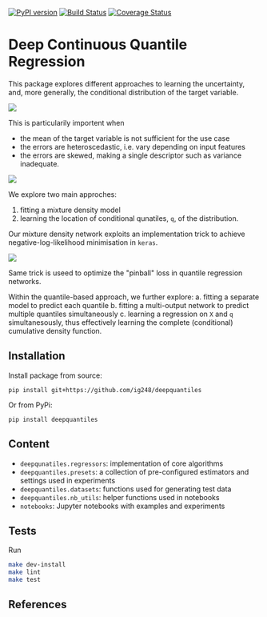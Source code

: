[![PyPI version](https://badge.fury.io/py/deepquantiles.svg)](https://badge.fury.io/py/deepquantiles)
[![Build Status](https://travis-ci.com/ig248/deepquantiles.svg?branch=master)](https://travis-ci.com/ig248/deepquantiles)
[![Coverage Status](https://codecov.io/gh/ig248/deepquantiles/branch/master/graph/badge.svg)](https://codecov.io/gh/ig248/deepquantiles)

# Deep Continuous Quantile Regression
This package explores different approaches to learning the uncertainty,
and, more generally, the conditional distribution of the target variable.

![](https://raw.githubusercontent.com/ig248/deepquantiles/master/README_pics/comparison_good_MDN_good_CDF.png)

This is particularily importent when

- the mean of the target variable is not sufficient for the use case
- the errors are heteroscedastic, i.e. vary depending on input features
- the errors are skewed, making a single descriptor such as variance inadequate.

![](https://raw.githubusercontent.com/ig248/deepquantiles/master/README_pics/comparison_skewed_samples.png)

We explore two main approches:
1. fitting a mixture density model
2. learning the location of conditional qunatiles, `q`, of the distribution.

Our mixture density network exploits an implementation trick to achieve negative-log-likelihood minimisation in `keras`.

![](https://raw.githubusercontent.com/ig248/deepquantiles/master/README_pics/mdn.png)

Same trick is useed to optimize the "pinball" loss in quantile regression networks.

Within the quantile-based approach, we further explore:
a. fitting a separate model to predict each quantile
b. fitting a multi-output network to predict multiple quantiles simultaneously
c. learning a regression on `X` and `q` simultanesously, thus effectively
learning the complete (conditional) cumulative density function.


## Installation
Install package from source:

```
pip install git+https://github.com/ig248/deepquantiles
```

Or from PyPi:

```
pip install deepquantiles
```

## Content
- `deepqunatiles.regressors`: implementation of core algorithms
- `deepquantiles.presets`: a collection of pre-configured estimators and settings used in experiments
- `deepquantiles.datasets`: functions used for generating test data
- `deepquantiles.nb_utils`: helper functions used in notebooks
- `notebooks`: Jupyter notebooks with examples and experiments

## Tests

Run
```bash
make dev-install
make lint
make test
```

## References
